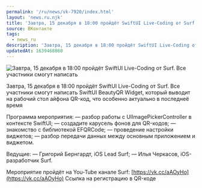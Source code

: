 ```yaml
---
permalink: '/ru/news/vk-7920/index.html'
layout: 'news.ru.njk'
title: 'Завтра, 15 декабря в 18:00 пройдёт SwiftUI Live-Coding от Surf'
source: ВКонтакте
tags:
  - news_ru
description: 'Завтра, 15 декабря в 18:00 пройдёт SwiftUI Live-Coding от Surf'
updatedAt: 1639468860
---
```

![Завтра, 15 декабря в 18:00 пройдёт SwiftUI Live-Coding от Surf. Все участники смогут написать](https://sun9-41.userapi.com/sun9-34/impg/1UlaSXcMcNML6LekMe3_cFQuvqrlZxZL3cu0Kg/pBmK74b6pm8.jpg?size=164x164&quality=96&sign=3df84e8244530ad527902c0a85b4b170&c_uniq_tag=3JU77yHOAtVEwaLi-VVsgOcO4Ba3iXMaGG7QdKJ88DQ&type=album)

Завтра, 15 декабря в 18:00 пройдёт SwiftUI Live-Coding от Surf.
Все участники смогут написать SwiftUI BeautyQR Widget, который выводит на рабочий стол айфона QR-код, что особенно актуально в последнеё время

Программа мероприятия:
— разбор работы с UIImagePickerController в контексте SwiftUI;
— создадите карусель фонов для QR-кодов;
— знакомство с библиотекой EFQRCode;
— проведение настройки виджетов;
— разбор передачи данных между основным приложением и виджетом.

Ведущие:
— Григорий Бернгардт, iOS Lead Surf;
— Илья Черкасов, iOS-разработчик Surf.

Мероприятие пройдёт на You-Tube канале Surf: [https://vk.cc/aAOyHo](https://vk.cc/aAOyHo)
Ссылка на регистрацию в QR-коде
